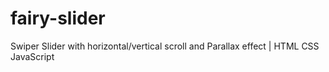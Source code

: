# fairy-slider
Swiper Slider with horizontal/vertical scroll and Parallax effect | HTML CSS JavaScript
